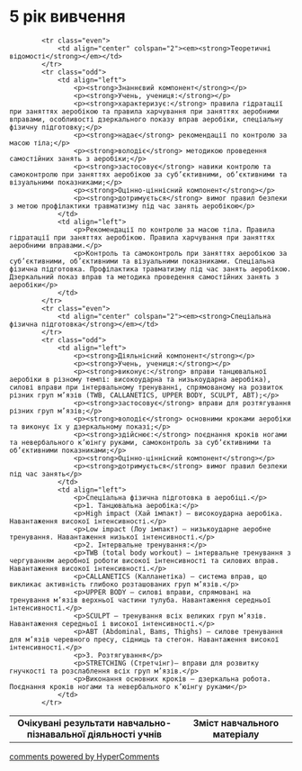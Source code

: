 <div id="hypercomments_widget" class="js-hypercomments-widget invisible"></div>

5 рік вивчення
=============================

<table>
  <body>
    <tr>
<td align="center" width="60%"><strong>Очікувані результати навчально-пізнавальної діяльності учнів</strong></td>
<td align="center" width="40%"><strong>Зміст навчального матеріалу</strong></td>
    </tr>

            <tr class="even">
                <td align="center" colspan="2"><em><strong>Теоретичні відомості</strong></em></td>
            </tr>
            <tr class="odd">
                <td align="left">
                    <p><strong>Знаннєвий компонент</strong></p>
                    <p><strong>Учень, учениця:</strong></p>
                    <p><strong>характеризує:</strong> правила гідратації при заняттях аеробікою та правила харчування при заняттях аеробними вправами, особливості дзеркального показу вправ аеробіки, спеціальну фізичну підготовку;</p>
                    <p><strong>надає</strong> рекомендації по контролю за масою тіла;</p>
                    <p><strong>володіє</strong> методикою проведення самостійних занять з аеробіки;</p>
                    <p><strong>застосовує</strong> навики контролю та самоконтролю при заняттях аеробікою за суб’єктивними, об’єктивними та візуальними показниками;</p>
                    <p><strong>Оцінно-ціннісний компонент</strong></p>
                    <p><strong>дотримується</strong> вимог правил безпеки з метою профілактики травматизму під час занять аеробікою</p>
                </td>
                <td align="left">
                    <p>Рекомендації по контролю за масою тіла. Правила гідратації при заняттях аеробікою. Правила харчування при заняттях аеробними вправами.</p>
                    <p>Контроль та самоконтроль при заняттях аеробікою за суб’єктивними, об’єктивними та візуальними показниками. Спеціальна фізична підготовка. Профілактика травматизму під час занять аеробікою. Дзеркальний показ вправ та методика проведення самостійних занять з аеробіки</p>
                </td>
            </tr>
            <tr class="even">
                <td align="center" colspan="2"><em><strong>Спеціальна фізична підготовка</strong></em></td>
            </tr>
            <tr class="odd">
                <td align="left">
                    <p><strong>Діяльнісний компонент</strong></p>
                    <p><strong>Учень, учениця:</strong></p>
                    <p><strong>виконує:</strong> вправи танцювальної аеробіки в різному темпі: високоударна та низькоударна аеробіка), силові вправи при інтервальному тренуванні, спрямованому на розвиток різних груп м’язів (TWB, CALLANETICS, UPPER BODY, SCULPT, ABT);</p>
                    <p><strong>застосовує</strong> вправи для розтягування різних груп м’язів;</p>
                    <p><strong>володіє</strong> основними кроками аеробіки та виконує їх у дзеркальному показі;</p>
                    <p><strong>здійснює:</strong> поєднання кроків ногами та невербального к’юінгу руками, самоконтроль за суб’єктивними та об’єктивними показниками;</p>
                    <p><strong>Оцінно-ціннісний компонент</strong></p>
                    <p><strong>дотримується</strong> вимог правил безпеки під час занять</p>
                </td>
                <td align="left">
                    <p>Спеціальна фізична підготовка в аеробіці.</p>
                    <p>1. Танцювальна аеробіка:</p>
                    <p>High impact (Хай імпакт) – високоударна аеробіка. Навантаження високої інтенсивності.</p>
                    <p>Low impact (Лоу імпакт) – низькоударне аеробне тренування. Навантаження низької інтенсивності.</p>
                    <p>2. Інтервальне тренування:</p>
                    <p>TWB (total body workout) – інтервальне тренування з чергуванням аеробної роботи високої інтенсивності та силових вправ. Навантаження високої інтенсивності.</p>
                    <p>CALLANETICS (Калланетіка) – система вправ, що викликає активність глибоко розташованих груп м’язів.</p>
                    <p>UPPER BODY – силові вправи, спрямовані на тренування м’язів верхньої частини тулуба. Навантаження середньої інтенсивності.</p>
                    <p>SCULPT – тренування всіх великих груп м’язів. Навантаження середньої і високої інтенсивності.</p>
                    <p>ABT (Abdominal, Bams, Thighs) – силове тренування для м’язів черевного пресу, сідниць та стегон. Навантаження високої інтенсивності.</p>
                    <p>3. Розтягування</p>
                    <p>STRETCHING (Стретчінг)– вправи для розвитку гнучкості та розслаблення всіх груп м’язів.</p>
                    <p>Виконання основних кроків – дзеркальна робота. Поєднання кроків ногами та невербального к’юінгу руками</p>
                </td>
            </tr>
  </body>
</table>

<div class="js-hypercomments-container">
    <a href="http://hypercomments.com" class="hc-link" title="comments widget">comments powered by HyperComments</a>
</div>